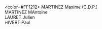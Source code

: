 <color=#FF1212> MARTINEZ Maxime </color> (C.D.P.) <br/>
MARTINEZ MAntoine <br/>
LAURET Julien <br/>
HIVERT Paul <br/>
